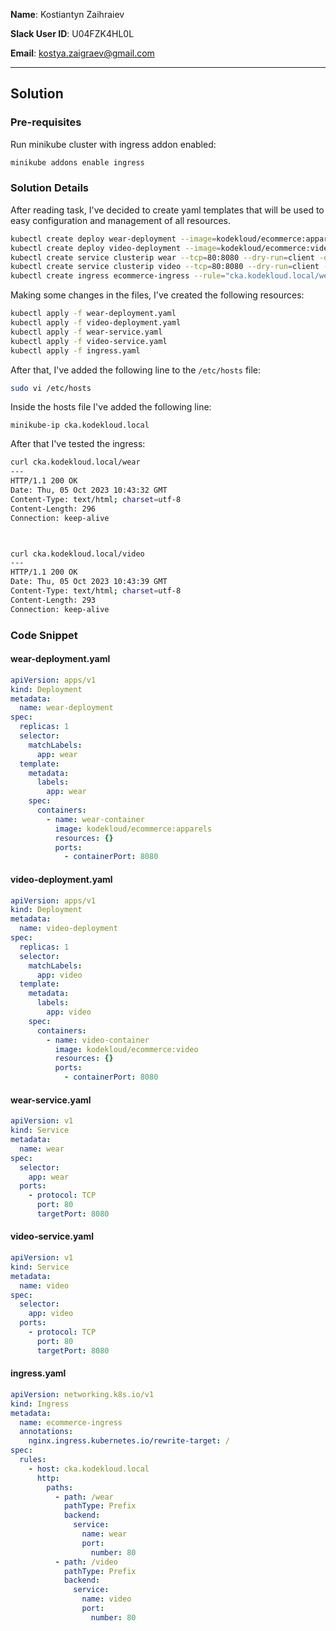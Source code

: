 **Name**: Kostiantyn Zaihraiev

**Slack User ID**: U04FZK4HL0L

**Email**: kostya.zaigraev@gmail.com

---

## Solution

### Pre-requisites

Run minikube cluster with ingress addon enabled:
```bash
minikube addons enable ingress
```

### Solution Details

After reading task, I've decided to create yaml templates that will be used to easy configuration and management of all resources.

```bash
kubectl create deploy wear-deployment --image=kodekloud/ecommerce:apparels --dry-run=client -o yaml > wear-deployment.yaml
kubectl create deploy video-deployment --image=kodekloud/ecommerce:video --dry-run=client -o yaml > video-deployment.yaml
kubectl create service clusterip wear --tcp=80:8080 --dry-run=client -o yaml > wear-service.yaml
kubectl create service clusterip video --tcp=80:8080 --dry-run=client -o yaml > video-service.yaml
kubectl create ingress ecommerce-ingress --rule="cka.kodekloud.local/wear=wear:80" --rule="cka.kodekloud.local/video=video:80" --dry-run=client -o yaml > ingress.yaml
```

Making some changes in the files, I've created the following resources:
```bash
kubectl apply -f wear-deployment.yaml
kubectl apply -f video-deployment.yaml
kubectl apply -f wear-service.yaml
kubectl apply -f video-service.yaml
kubectl apply -f ingress.yaml
```

After that, I've added the following line to the `/etc/hosts` file:
```bash
sudo vi /etc/hosts
```

Inside the hosts file I've added the following line:
```
minikube-ip cka.kodekloud.local
```

After that I've tested the ingress:
```bash
curl cka.kodekloud.local/wear
---
HTTP/1.1 200 OK
Date: Thu, 05 Oct 2023 10:43:32 GMT
Content-Type: text/html; charset=utf-8
Content-Length: 296
Connection: keep-alive



curl cka.kodekloud.local/video
---
HTTP/1.1 200 OK
Date: Thu, 05 Oct 2023 10:43:39 GMT
Content-Type: text/html; charset=utf-8
Content-Length: 293
Connection: keep-alive

```

### Code Snippet

#### wear-deployment.yaml
```yaml
apiVersion: apps/v1
kind: Deployment
metadata:
  name: wear-deployment
spec:
  replicas: 1
  selector:
    matchLabels:
      app: wear
  template:
    metadata:
      labels:
        app: wear
    spec:
      containers:
        - name: wear-container
          image: kodekloud/ecommerce:apparels
          resources: {}
          ports:
            - containerPort: 8080

```

#### video-deployment.yaml
```yaml
apiVersion: apps/v1
kind: Deployment
metadata:
  name: video-deployment
spec:
  replicas: 1
  selector:
    matchLabels:
      app: video
  template:
    metadata:
      labels:
        app: video
    spec:
      containers:
        - name: video-container
          image: kodekloud/ecommerce:video
          resources: {}
          ports:
            - containerPort: 8080
```

#### wear-service.yaml
```yaml
apiVersion: v1
kind: Service
metadata:
  name: wear
spec:
  selector:
    app: wear
  ports:
    - protocol: TCP
      port: 80
      targetPort: 8080
```

#### video-service.yaml
```yaml
apiVersion: v1
kind: Service
metadata:
  name: video
spec:
  selector:
    app: video
  ports:
    - protocol: TCP
      port: 80
      targetPort: 8080
```

#### ingress.yaml
```yaml
apiVersion: networking.k8s.io/v1
kind: Ingress
metadata:
  name: ecommerce-ingress
  annotations:
    nginx.ingress.kubernetes.io/rewrite-target: /
spec:
  rules:
    - host: cka.kodekloud.local
      http:
        paths:
          - path: /wear
            pathType: Prefix
            backend:
              service:
                name: wear
                port:
                  number: 80
          - path: /video
            pathType: Prefix
            backend:
              service:
                name: video
                port:
                  number: 80
```